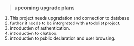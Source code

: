 > <h3> upcoming upgrade plans </h3> 
1. This project needs upgradation and connection to database 
2. further it needs to be intergrated with a todolist project.
3. introduction of authentication. 
4. introduction to chatbox.
5. introduction to public declaration and user browsing.
